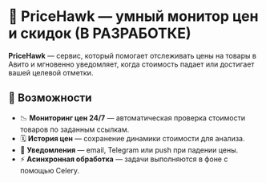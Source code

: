 # 🦅 PriceHawk — умный монитор цен и скидок (В РАЗРАБОТКЕ)

**PriceHawk** — сервис, который помогает отслеживать цены на товары в Авито и мгновенно уведомляет, когда стоимость падает или достигает вашей целевой отметки.

## 🚀 Возможности
- 📉 **Мониторинг цен 24/7** — автоматическая проверка стоимости товаров по заданным ссылкам.
- 🗓 **История цен** — сохранение динамики стоимости для анализа.
- 🔔 **Уведомления** — email, Telegram или push при падении цены.
- ⚡ **Асинхронная обработка** — задачи выполняются в фоне с помощью Celery.
